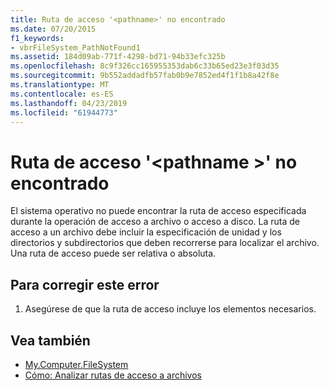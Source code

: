 ```yaml
---
title: Ruta de acceso '<pathname>' no encontrado
ms.date: 07/20/2015
f1_keywords:
- vbrFileSystem_PathNotFound1
ms.assetid: 184d09ab-771f-4298-bd71-94b33efc325b
ms.openlocfilehash: 8c9f326cc165955353dab6c33b65ed23e3f03d35
ms.sourcegitcommit: 9b552addadfb57fab0b9e7852ed4f1f1b8a42f8e
ms.translationtype: MT
ms.contentlocale: es-ES
ms.lasthandoff: 04/23/2019
ms.locfileid: "61944773"
---
```

# <a name="path-pathname-not-found"></a>Ruta de acceso '\<pathname >' no encontrado
El sistema operativo no puede encontrar la ruta de acceso especificada durante la operación de acceso a archivo o acceso a disco. La ruta de acceso a un archivo debe incluir la especificación de unidad y los directorios y subdirectorios que deben recorrerse para localizar el archivo. Una ruta de acceso puede ser relativa o absoluta.  
  
## <a name="to-correct-this-error"></a>Para corregir este error  
  
1. Asegúrese de que la ruta de acceso incluye los elementos necesarios.  
  
## <a name="see-also"></a>Vea también

- [My.Computer.FileSystem](xref:Microsoft.VisualBasic.FileIO.FileSystem)
- [Cómo: Analizar rutas de acceso a archivos](../../visual-basic/developing-apps/programming/drives-directories-files/how-to-parse-file-paths.md)
